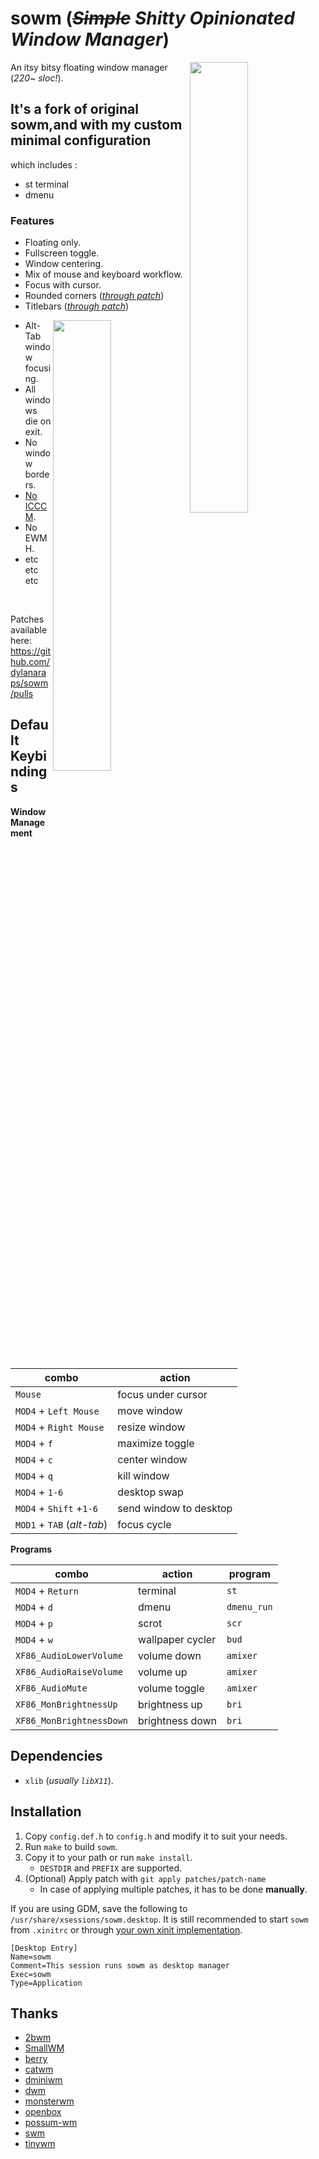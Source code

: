 # sowm (*~~Simple~~ Shitty Opinionated Window Manager*)

<a href="https://user-images.githubusercontent.com/6799467/66687576-9747c200-ec72-11e9-947d-5b96753eab03.jpg"><img src="https://user-images.githubusercontent.com/6799467/66687576-9747c200-ec72-11e9-947d-5b96753eab03.jpg" width="43%" align="right"></a>

An itsy bitsy floating window manager (*220~ sloc!*).

## It's a fork of original sowm,and with my custom minimal configuration
which includes : 

- st terminal 
- dmenu 

### Features
- Floating only.
- Fullscreen toggle.
- Window centering.
- Mix of mouse and keyboard workflow.
- Focus with cursor.
- Rounded corners (*[through patch](https://github.com/dylanaraps/sowm/pull/58)*)
- Titlebars (*[through patch](https://github.com/dylanaraps/sowm/pull/57)*)

<a href="https://user-images.githubusercontent.com/6799467/66687814-8cd9f800-ec73-11e9-97b8-6ae77876bd1b.jpg"><img src="https://user-images.githubusercontent.com/6799467/66687814-8cd9f800-ec73-11e9-97b8-6ae77876bd1b.jpg" width="43%" align="right"></a>

- Alt-Tab window focusing.
- All windows die on exit.
- No window borders.
- [No ICCCM](https://web.archive.org/web/20190617214524/https://raw.githubusercontent.com/kfish/xsel/1a1c5edf0dc129055f7764c666da2dd468df6016/rant.txt).
- No EWMH.
- etc etc etc


<br>

Patches available here: https://github.com/dylanaraps/sowm/pulls

## Default Keybindings

**Window Management**

| combo                      | action                 |
| -------------------------- | -----------------------|
| `Mouse`                    | focus under cursor     |
| `MOD4` + `Left Mouse`      | move window            |
| `MOD4` + `Right Mouse`     | resize window          |
| `MOD4` + `f`               | maximize toggle        |
| `MOD4` + `c`               | center window          |
| `MOD4` + `q`               | kill window            |
| `MOD4` + `1-6`             | desktop swap           |
| `MOD4` + `Shift` +`1-6`    | send window to desktop |
| `MOD1` + `TAB` (*alt-tab*) | focus cycle            |

**Programs**

| combo                    | action           | program        |
| ------------------------ | ---------------- | -------------- |
| `MOD4` + `Return`        | terminal         | `st`           |
| `MOD4` + `d`             | dmenu            | `dmenu_run`    |
| `MOD4` + `p`             | scrot            | `scr`          |
| `MOD4` + `w`             | wallpaper cycler | `bud`          |
| `XF86_AudioLowerVolume`  | volume down      | `amixer`       |
| `XF86_AudioRaiseVolume`  | volume up        | `amixer`       |
| `XF86_AudioMute`         | volume toggle    | `amixer`       |
| `XF86_MonBrightnessUp`   | brightness up    | `bri`          |
| `XF86_MonBrightnessDown` | brightness down  | `bri`          |


## Dependencies

- `xlib` (*usually `libX11`*).


## Installation

1) Copy `config.def.h` to `config.h` and modify it to suit your needs.
2) Run `make` to build `sowm`.
3) Copy it to your path or run `make install`.
    - `DESTDIR` and `PREFIX` are supported.
4) (Optional) Apply patch with `git apply patches/patch-name`
    - In case of applying multiple patches, it has to be done **manually**.

If you are using GDM, save the following to `/usr/share/xsessions/sowm.desktop`. It is still recommended to start `sowm` from `.xinitrc` or through
[your own xinit implementation](https://github.com/dylanaraps/bin/blob/dfd9a9ff4555efb1cc966f8473339f37d13698ba/x).

```
[Desktop Entry]
Name=sowm
Comment=This session runs sowm as desktop manager
Exec=sowm
Type=Application
```


## Thanks

- [2bwm](https://github.com/venam/2bwm)
- [SmallWM](https://github.com/adamnew123456/SmallWM)
- [berry](https://github.com/JLErvin/berry)
- [catwm](https://github.com/pyknite/catwm)
- [dminiwm](https://github.com/moetunes/dminiwm)
- [dwm](https://dwm.suckless.org)
- [monsterwm](https://github.com/c00kiemon5ter/monsterwm)
- [openbox](https://github.com/danakj/openbox)
- [possum-wm](https://github.com/duckinator/possum-wm)
- [swm](https://github.com/dcat/swm)
- [tinywm](http://incise.org/tinywm.html)

